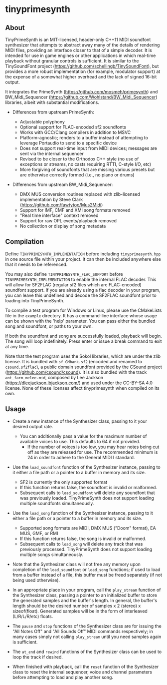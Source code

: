 # tinyprimesynth

## About
TinyPrimeSynth is an MIT-licensed, header-only C++11 MIDI soundfont synthesizer that attempts to abstract away many of the details of rendering MIDI files, providing an interface closer to that of a simple decoder. It is intended for use in game engines or other applications in which real-time playback without granular controls is sufficient. It is similar to the TinySoundFont project (https://github.com/schellingb/TinySoundFont), but provides a more robust implementation (for example, modulator support) at the expense of a somewhat higher overhead and the lack of signed 16-bit output.

It integrates the PrimeSynth (https://github.com/mosmeh/primesynth) and BW_Midi_Sequencer (https://github.com/Wohlstand/BW_Midi_Sequencer) libraries, albeit with substantial modifications.

- Differences from upstream PrimeSynth:
  - Adjustable polyphony
  - Optional support for FLAC-encoded sf2 soundfonts
  - Works with GCC/Clang compilers in addition to MSVC
  - Platform-agnostic; renders to a buffer instead of attempting to leverage Portaudio to send to a specific device
  - Does not support real-time input from MIDI devices; messages are sent via the internal sequencer
  - Revised to be closer to the Orthodox C++ style (no use of exceptions or streams, no casts requiring RTTI, C-style I/O, etc)
  - More forgiving of soundfonts that are missing various presets but are otherwise correctly formed (i.e., no piano or drums)

- Differences from upstream BW_Midi_Sequencer:
  - DMX MUS conversion routines replaced with zlib-licensed implementation by Steve Clark (https://github.com/fawtytoo/Mus2Midi)
  - Support for IMF, CMF and XMI song formats removed
  - "Real time interface" context removed
  - Support for raw OPL events/playback removed
  - No collection or display of song metadata

## Compilation
Define `TINYPRIMESYNTH_IMPLEMENTATION` before including `tinyprimesynth.hpp` in one source file within your project. It can then be included anywhere else that it needs to be referenced.

You may also define `TINYPRIMESYNTH_FLAC_SUPPORT` before `TINYPRIMESYNTH_IMPLEMENTAITON` to enable the internal FLAC decoder. This will allow for SF2FLAC (regular sf2 files which are FLAC-encoded) soundfont support. If you are already using a flac decoder in your program, you can leave this undefined and decode the SF2FLAC soundfont prior to loading into TinyPrimeSynth.

To compile a test program for Windows or Linux, please use the CMakeLists file in the `example` directory. It has a command-line interface whose usage can be shown with the 'help' parameter. You can pass either the bundled song and soundfont, or paths to your own.

If both the soundfont and song are successfully loaded, playback will begin. The song will loop indefinitely. Press enter or issue a break command to exit at any time.

Note that the test program uses the Sokol libraries, which are under the zlib license. It is bundled with `sf_GMbank.sf2` (encoded and renamed to `csound.sf2flac`), a public domain soundfont provided by the CSound project (https://github.com/csound/csound). It is also bundled with the track `ant_farm_melee.mid`, composed by Lee Jackson (https://dleejackson.lbjackson.com/) and used under the CC-BY-SA 4.0 license. None of these licenses affect tinyprimesynth when compiled on its own.

## Usage
- Create a new instance of the Synthesizer class, passing to it your desired output rate.
  - You can additionally pass a value for the maximum number of available voices to use. This defaults to 64 if not provided.
    - If the number of voices is too low, you may hear notes being cut off as they are released for use. The recommended minimum is 24 in order to adhere to the General MIDI I standard.

- Use the `load_soundfont` function of the Synthesizer instance, passing to it either a file path or a pointer to a buffer in memory and its size.
  - SF2 is currently the only supported format
  - If this function returns false, the soundfont is invalid or malformed.
  - Subsequent calls to `load_soundfont` will delete any soundfont that was previously loaded. TinyPrimeSynth does not support loading multiple soundfonts simultaneously.

- Use the `load_song` function of the Synthesizer instance, passing to it either a file path or a pointer to a buffer in memory and its size.
  - Supported song formats are MIDI, DMX MUS ("Doom" format), EA MUS, GMF, or RMI
  - If this function returns false, the song is invalid or malformed.
  - Subsequent calls to `load_song` will delete any track that was previously processed. TinyPrimeSynth does not support loading multiple songs simultaneously.

- Note that the Synthesizer class will not free any memory upon completion of the `load_soundfont` or `load_song` functions; if used to load from a buffer instead of a file, this buffer must be freed separately (if not being used otherwise).

- In an appropriate place in your program, call the `play_stream` function of the Synthesizer class, passing a pointer to an initialized buffer to store the generated samples and the buffer's length. In general, the buffer's length should be the desired number of samples x 2 (stereo) x sizeof(float). Generated samples will be in the form of interleaved (L/R/L/R/etc) floats.

- The `pause` and `stop` functions of the Synthesizer class are for issuing the "All Notes Off" and "All Sounds Off" MIDI commands respectively; in many cases simply not calling `play_stream` until you need samples again is sufficient.

- The `at_end` and `rewind` functions of the Synthesizer class can be used to loop the track if desired.

- When finished with playback, call the `reset` function of the Synthesizer class to reset the internal sequencer, voice and channel parameters before attempting to load and play another song.

